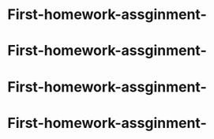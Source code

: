 # First-homework-assginment-
# First-homework-assginment-
# First-homework-assginment-
# First-homework-assginment-
